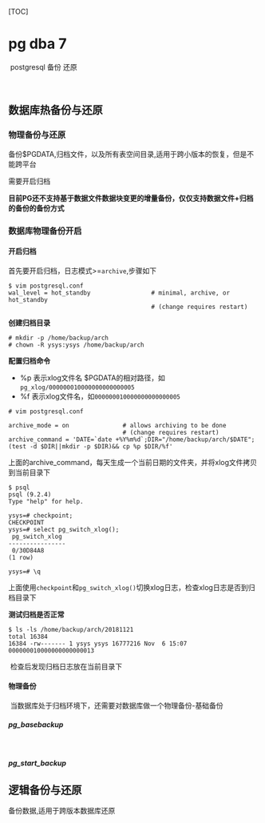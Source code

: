 [TOC]

# pg dba 7



​	postgresql 备份 还原

​	

## 数据库热备份与还原



### 物理备份与还原

备份$PGDATA,归档文件，以及所有表空间目录,适用于跨小版本的恢复，但是不能跨平台

需要开启归档

**目前PG还不支持基于数据文件数据块变更的增量备份，仅仅支持数据文件+归档的备份的备份方式**



### 数据库物理备份开启



#### 开启归档

首先要开启归档，日志模式>=`archive`,步骤如下

```
$ vim postgresql.conf
wal_level = hot_standby                 # minimal, archive, or hot_standby
                                        # (change requires restart)
```

**创建归档目录**

```
# mkdir -p /home/backup/arch
# chown -R ysys:ysys /home/backup/arch
```

**配置归档命令**

* %p 表示xlog文件名 $PGDATA的相对路径，如`pg_xlog/000000010000000000000005`
* %f 表示xlog文件名，如`000000010000000000000005`

```
# vim postgresql.conf

archive_mode = on               # allows archiving to be done
                                # (change requires restart)
archive_command = 'DATE=`date +%Y%m%d`;DIR="/home/backup/arch/$DATE";(test -d $DIR||mkdir -p $DIR)&& cp %p $DIR/%f'   
```

​	上面的archive_command，每天生成一个当前日期的文件夹，并将xlog文件拷贝到当前目录下

```
$ psql
psql (9.2.4)
Type "help" for help.

ysys=# checkpoint;
CHECKPOINT
ysys=# select pg_switch_xlog();
 pg_switch_xlog 
----------------
 0/30D84A8
(1 row)

ysys=# \q
```

​	上面使用`checkpoint`和`pg_switch_xlog()`切换xlog日志，检查xlog日志是否到归档目录下

**测试归档是否正常**

```
$ ls -ls /home/backup/arch/20181121
total 16384
16384 -rw------- 1 ysys ysys 16777216 Nov  6 15:07 000000010000000000000013
```

​	检查后发现归档日志放在当前目录下



#### 物理备份

​	当数据库处于归档环境下，还需要对数据库做一个物理备份-基础备份

##### pg_basebackup

​	



##### pg_start_backup

















## 逻辑备份与还原

 备份数据,适用于跨版本数据库还原



